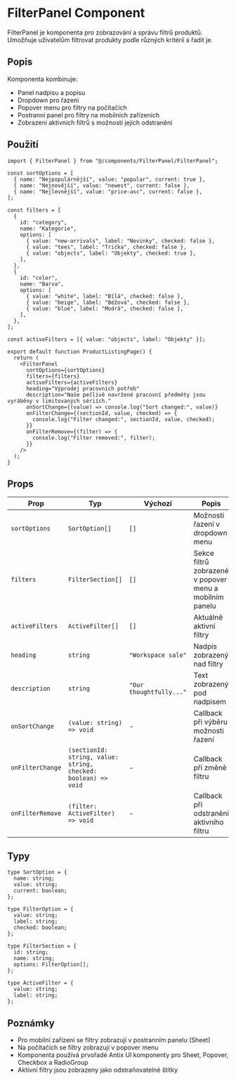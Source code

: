 # FilterPanel Component

FilterPanel je komponenta pro zobrazování a správu filtrů produktů. Umožňuje uživatelům filtrovat produkty podle různých kritérií a řadit je.

## Popis

Komponenta kombinuje:

- Panel nadpisu a popisu
- Dropdown pro řazení
- Popover menu pro filtry na počítačích
- Postranní panel pro filtry na mobilních zařízeních
- Zobrazení aktivních filtrů s možností jejich odstranění

## Použití

```tsx
import { FilterPanel } from "@/components/FilterPanel/FilterPanel";

const sortOptions = [
  { name: "Nejpopulárnější", value: "popular", current: true },
  { name: "Nejnovější", value: "newest", current: false },
  { name: "Nejlevnější", value: "price-asc", current: false },
];

const filters = [
  {
    id: "category",
    name: "Kategorie",
    options: [
      { value: "new-arrivals", label: "Novinky", checked: false },
      { value: "tees", label: "Trička", checked: false },
      { value: "objects", label: "Objekty", checked: true },
    ],
  },
  {
    id: "color",
    name: "Barva",
    options: [
      { value: "white", label: "Bílá", checked: false },
      { value: "beige", label: "Béžová", checked: false },
      { value: "blue", label: "Modrá", checked: false },
    ],
  },
];

const activeFilters = [{ value: "objects", label: "Objekty" }];

export default function ProductListingPage() {
  return (
    <FilterPanel
      sortOptions={sortOptions}
      filters={filters}
      activeFilters={activeFilters}
      heading="Výprodej pracovních potřeb"
      description="Naše pečlivě navržené pracovní předměty jsou vyráběny v limitovaných sériích."
      onSortChange={(value) => console.log("Sort changed:", value)}
      onFilterChange={(sectionId, value, checked) => {
        console.log("Filter changed:", sectionId, value, checked);
      }}
      onFilterRemove={(filter) => {
        console.log("Filter removed:", filter);
      }}
    />
  );
}
```

## Props

| Prop             | Typ                                                            | Výchozí                 | Popis                                                   |
| ---------------- | -------------------------------------------------------------- | ----------------------- | ------------------------------------------------------- |
| `sortOptions`    | `SortOption[]`                                                 | `[]`                    | Možnosti řazení v dropdown menu                         |
| `filters`        | `FilterSection[]`                                              | `[]`                    | Sekce filtrů zobrazené v popover menu a mobilním panelu |
| `activeFilters`  | `ActiveFilter[]`                                               | `[]`                    | Aktuálně aktivní filtry                                 |
| `heading`        | `string`                                                       | `"Workspace sale"`      | Nadpis zobrazený nad filtry                             |
| `description`    | `string`                                                       | `"Our thoughtfully..."` | Text zobrazený pod nadpisem                             |
| `onSortChange`   | `(value: string) => void`                                      | -                       | Callback při výběru možnosti řazení                     |
| `onFilterChange` | `(sectionId: string, value: string, checked: boolean) => void` | -                       | Callback při změně filtru                               |
| `onFilterRemove` | `(filter: ActiveFilter) => void`                               | -                       | Callback při odstranění aktivního filtru                |

## Typy

```tsx
type SortOption = {
  name: string;
  value: string;
  current: boolean;
};

type FilterOption = {
  value: string;
  label: string;
  checked: boolean;
};

type FilterSection = {
  id: string;
  name: string;
  options: FilterOption[];
};

type ActiveFilter = {
  value: string;
  label: string;
};
```

## Poznámky

- Pro mobilní zařízení se filtry zobrazují v postranním panelu (Sheet)
- Na počítačích se filtry zobrazují v popover menu
- Komponenta používá prvořadé Antix UI komponenty pro Sheet, Popover, Checkbox a RadioGroup
- Aktivní filtry jsou zobrazeny jako odstraňovatelné štítky
